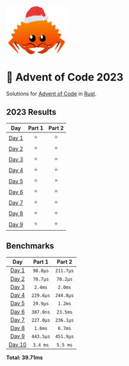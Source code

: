 <img src="./.assets/christmas_ferris.png" width="164">

# 🎄 Advent of Code 2023

Solutions for [Advent of Code](https://adventofcode.com/) in [Rust](https://www.rust-lang.org/).

<!--- advent_readme_stars table --->

## 2023 Results

|                     Day                      | Part 1 | Part 2 |
| :------------------------------------------: | :----: | :----: |
| [Day 1](https://adventofcode.com/2023/day/1) |   ⭐   |   ⭐   |
| [Day 2](https://adventofcode.com/2023/day/2) |   ⭐   |   ⭐   |
| [Day 3](https://adventofcode.com/2023/day/3) |   ⭐   |   ⭐   |
| [Day 4](https://adventofcode.com/2023/day/4) |   ⭐   |   ⭐   |
| [Day 5](https://adventofcode.com/2023/day/5) |   ⭐   |   ⭐   |
| [Day 6](https://adventofcode.com/2023/day/6) |   ⭐   |   ⭐   |
| [Day 7](https://adventofcode.com/2023/day/7) |   ⭐   |   ⭐   |
| [Day 8](https://adventofcode.com/2023/day/8) |   ⭐   |   ⭐   |
| [Day 9](https://adventofcode.com/2023/day/9) |   ⭐   |   ⭐   |

<!--- advent_readme_stars table --->

<!--- benchmarking table --->

## Benchmarks

|            Day            |  Part 1   |  Part 2   |
| :-----------------------: | :-------: | :-------: |
| [Day 1](./src/bin/01.rs)  | `98.8µs`  | `211.7µs` |
| [Day 2](./src/bin/02.rs)  | `70.7µs`  | `70.2µs`  |
| [Day 3](./src/bin/03.rs)  |  `2.4ms`  |  `2.0ms`  |
| [Day 4](./src/bin/04.rs)  | `229.6µs` | `244.8µs` |
| [Day 5](./src/bin/05.rs)  | `29.9µs`  |  `1.2ms`  |
| [Day 6](./src/bin/06.rs)  | `387.0ns` | `23.5ms`  |
| [Day 7](./src/bin/07.rs)  | `227.0µs` | `236.1µs` |
| [Day 8](./src/bin/08.rs)  |  `1.6ms`  |  `6.7ms`  |
| [Day 9](./src/bin/09.rs)  | `443.5µs` | `451.9µs` |
| [Day 10](./src/bin/10.rs) | `3.4 ms`  | `5.5 ms`  |

**Total: 39.71ms**

<!--- benchmarking table --->
